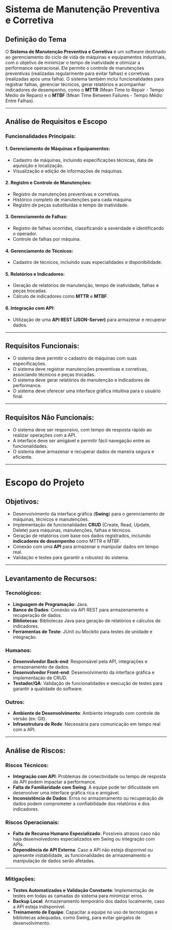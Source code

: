 # Sistema de Manutenção Preventiva e Corretiva

## Definição do Tema

O **Sistema de Manutenção Preventiva e Corretiva** é um software destinado ao gerenciamento do ciclo de vida de máquinas e equipamentos industriais, com o objetivo de minimizar o tempo de inatividade e otimizar a performance operacional. Ele permite o controle de manutenções preventivas (realizadas regularmente para evitar falhas) e corretivas (realizadas após uma falha). O sistema também inclui funcionalidades para registrar falhas, gerenciar técnicos, gerar relatórios e acompanhar indicadores de desempenho, como o **MTTR** (Mean Time to Repair - Tempo Médio de Reparo) e o **MTBF** (Mean Time Between Failures - Tempo Médio Entre Falhas).

---

## Análise de Requisitos e Escopo

### Funcionalidades Principais:

#### 1. Gerenciamento de Máquinas e Equipamentos:
- Cadastro de máquinas, incluindo especificações técnicas, data de aquisição e localização.
- Visualização e edição de informações de máquinas.

#### 2. Registro e Controle de Manutenções:
- Registro de manutenções preventivas e corretivas.
- Histórico completo de manutenções para cada máquina.
- Registro de peças substituídas e tempo de inatividade.

#### 3. Gerenciamento de Falhas:
- Registro de falhas ocorridas, classificando a severidade e identificando o operador.
- Controle de falhas por máquina.

#### 4. Gerenciamento de Técnicos:
- Cadastro de técnicos, incluindo suas especialidades e disponibilidade.

#### 5. Relatórios e Indicadores:
- Geração de relatórios de manutenção, tempo de inatividade, falhas e peças trocadas.
- Cálculo de indicadores como **MTTR** e **MTBF**.

#### 6. Integração com API:
- Utilização de uma **API REST (JSON-Server)** para armazenar e recuperar dados.

---

## Requisitos Funcionais:
- O sistema deve permitir o cadastro de máquinas com suas especificações.
- O sistema deve registrar manutenções preventivas e corretivas, associando técnicos e peças trocadas.
- O sistema deve gerar relatórios de manutenção e indicadores de performance.
- O sistema deve oferecer uma interface gráfica intuitiva para o usuário final.

---

## Requisitos Não Funcionais:
- O sistema deve ser responsivo, com tempo de resposta rápido ao realizar operações com a API.
- A interface deve ser amigável e permitir fácil navegação entre as funcionalidades.
- O sistema deve armazenar e recuperar dados de maneira segura e eficiente.

---

# Escopo do Projeto

## Objetivos:
- Desenvolvimento da interface gráfica (**Swing**) para o gerenciamento de máquinas, técnicos e manutenções.
- Implementação de funcionalidades **CRUD** (Create, Read, Update, Delete) para máquinas, manutenções, falhas e técnicos.
- Geração de relatórios com base nos dados registrados, incluindo **indicadores de desempenho** como MTTR e MTBF.
- Conexão com uma **API** para armazenar e manipular dados em tempo real.
- Validação e testes para garantir a robustez do sistema.

---

## Levantamento de Recursos:

### Tecnológicos:
- **Linguagem de Programação**: Java.
- **Banco de Dados**: Conexão via API REST para armazenamento e recuperação de dados.
- **Bibliotecas**: Bibliotecas Java para geração de relatórios e cálculos de indicadores.
- **Ferramentas de Teste**: JUnit ou Mockito para testes de unidade e integração.
  
### Humanos:
- **Desenvolvedor Back-end**: Responsável pela API, integrações e armazenamento de dados.
- **Desenvolvedor Front-end**: Desenvolvimento da interface gráfica  e implementação de CRUD.
- **Testador/QA**: Validação de funcionalidades e execução de testes para garantir a qualidade do software.
  
### Outros:
- **Ambiente de Desenvolvimento**: Ambiente integrado com controle de versão (ex: Git).
- **Infraestrutura de Rede**: Necessária para comunicação em tempo real com a API.

---

## Análise de Riscos:

### Riscos Técnicos:
- **Integração com API**: Problemas de conectividade ou tempo de resposta da API podem impactar a performance.
- **Falta de Familiaridade com Swing**: A equipe pode ter dificuldade em desenvolver uma interface gráfica rica e amigável.
- **Inconsistência de Dados**: Erros no armazenamento ou recuperação de dados podem comprometer a confiabilidade dos relatórios e dos indicadores.

### Riscos Operacionais:
- **Falta de Recurso Humano Especializado**: Possíveis atrasos caso não haja desenvolvedores especializados em Swing ou integração com APIs.
- **Dependência de API Externa**: Caso a API não esteja disponível ou apresente instabilidade, as funcionalidades de armazenamento e manipulação de dados serão afetadas.

---

### Mitigações:
- **Testes Automatizados e Validação Constante**: Implementação de testes em todas as camadas do sistema para minimizar erros.
- **Backup Local**: Armazenamento temporário dos dados localmente, caso a API esteja indisponível.
- **Treinamento de Equipe**: Capacitar a equipe no uso de tecnologias e bibliotecas adequadas, como Swing, para evitar gargalos de desenvolvimento.
